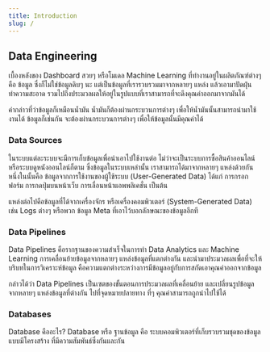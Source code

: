 ```yaml
---
title: Introduction
slug: /
---
```



## Data Engineering

เบื้องหลังของ Dashboard สวยๆ หรือโมเดล Machine Learning ที่ทำงานอยู่ในผลิตภัณฑ์ต่างๆ คือ ข้อมูล
ซึ่งก็ไม่ใช่ข้อมูลดิบๆ นะ แต่เป็นข้อมูลที่เรารวบรวมมาจากหลายๆ แหล่ง แล้วเอามาปัดฝุ่น ทำความสะอาด 
รวมไปถึงประมวลผลให้อยู่ในรูปแบบที่เราสามารถที่จะดึงคุณค่าออกมาจากมันได้

คำกล่าวที่ว่าข้อมูลก็เหมือนน้ำมัน น้ำมันก็ต้องผ่านกระบวนการต่างๆ เพื่อให้น้ำมันนั้นสามารถนำมาใช้งานได้
ข้อมูลก็เช่นกัน จะต้องผ่านกระบวนการต่างๆ เพื่อให้ข้อมูลนั้นมีคุณค่าได้

### Data Sources

ในระบบแต่ละระบบจะมีการเก็บข้อมูลเพื่อนำเอาไปใช้งานต่อ ไม่ว่าจะเป็นระบบการซื้อสินค้าออนไลน์
หรือระบบดูหนังออนไลน์ก็ตาม ซึ่งข้อมูลในระบบเหล่านั้น เราสามารถได้มาจากหลายๆ แหล่งด้วยกัน
หนึ่งในนั้นคือ ข้อมูลจากการใช้งานของผู้ใช้ระบบ (User-Generated Data) ได้แก่ การกรอกฟอร์ม
การกดปุ่มบนหน้าเว็บ การเลื่อนหน้าแอพพลิเคชั่น เป็นต้น

แหล่งต่อไปคือข้อมูลที่ได้จากเครื่องจักร หรือเครื่องคอมพิวเตอร์ (System-Generated Data) เช่น Logs
ต่างๆ หรือพวก ข้อมูล Meta ที่เอาไว้บอกลักษณะของข้อมูลอีกที

### Data Pipelines

Data Pipelines คือรากฐานของความสำเร็จในการทำ Data Analytics และ Machine Learning
การเคลื่อนย้ายข้อมูลจากหลายๆ แหล่งข้อมูลที่แตกต่างกัน และนำมาประมวลผลเพื่อที่จะให้บริบทในการวิเคราะห์ข้อมูล
คือความแตกต่างระหว่างการมีข้อมูลอยู่กับการสกัดเอาคุณค่าออกจากข้อมูล

กล่าวได้ว่า Data Pipelines เป็นเซตของขั้นตอนการประมวลผลที่เคลื่อนย้าย และเปลี่ยนรูปข้อมูลจากหลายๆ
แหล่งข้อมูลที่ต่างกัน ไปที่จุดหมายปลายทาง ที่ๆ คุณค่าสามารถถูกนำไปใช้ได้

### Databases

Database คืออะไร? Database หรือ ฐานข้อมูล คือ ระบบคอมพิวเตอร์ที่เก็บรวบรวมชุดของข้อมูลแบบมีโครงสร้าง
ที่มีความสัมพันธ์ซึ่งกันและกัน
